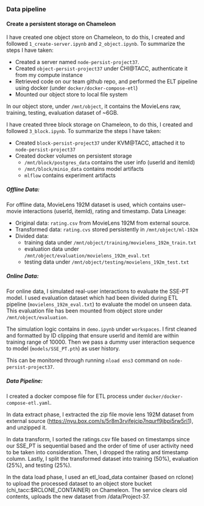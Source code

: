 ### Data pipeline
#### Create a persistent storage on Chameleon
I have created one object store on Chameleon, to do this, I created and followed `1_create-server.ipynb` and `2_object.ipynb`. 
To summarize the steps I have taken:
* Created a server named `node-persist-project37`. 
* Created `object-persist-project37` under CHI@TACC, authenticate it from my compute instance
* Retrieved code on our team github repo, and performed the ELT pipeline using docker (under `docker/docker-compose-etl`)
* Mounted our object store to local file system

In our object store, under `/mnt/object`, it contains the MovieLens raw, training, testing, evaluation dataset of ~6GB.

I have created three block storage on Chameleon, to do this, I created and followed `3_block.ipynb`.
To summarize the steps I have taken:
* Created `block-persist-project37` under KVM@TACC, attached it to `node-persist-project37`
* Created docker volumes on persistent storage
  * `/mnt/block/postgres_data` contains the user info (userId and itemId)
  * `/mnt/block/minio_data` contains model artifacts
  * `mlflow` contains experiment artifacts

##### Offline Data:
For offline data, MovieLens 192M dataset is used, which contains user–movie interactions (userId, itemId), rating and timestamp.
Data Lineage:
* Original data: `rating.csv` from MovieLens 192M from external source.
* Transformed data: `rating.cvs` stored persistently in `/mnt/object/ml-192m`
* Divided data: 
  * training data under `/mnt/object/training/movielens_192m_train.txt`
  * evaluation data under `/mnt/object/evaluation/movielens_192m_eval.txt`
  * testing data under `/mnt/object/testing/movielens_192m_test.txt`
##### Online Data: 
For online data, I simulated real-user interactions to evaluate the SSE-PT model. I used evaluation dataset which had 
been divided during ETL pipeline (`movielens_192m_eval.txt`) to evaluate the model on unseen data. 
This evaluation file has been mounted from object store under  `/mnt/object/evaluation`.

The simulation logic contains in `demo.ipynb` under `workspaces`. I first cleaned and formatted by ID clipping that 
ensure userId and itemId are within training range of 10000. Then we pass a dummy user interaction sequence to model (`models/SSE_PT.pth`)
as user history.

This can be monitored through running `nload ens3` command on `node-persist-project37`.

##### Data Pipeline:
I created a docker compose file for ETL process under `docker/docker-compose-etl.yaml`.

In data extract phase, I extracted the zip file movie lens 192M dataset from external source (https://nyu.box.com/s/5r8m3rvjfejcip7nqurf9jbpi5rw5ri1), 
and unzipped it.

In data transform, I sorted the ratings.csv file based on timestamps since our SSE_PT 
is sequential based and the order of time of user activity need to be taken into consideration. 
Then, I dropped the rating and timestamp column. Lastly, I split the transformed dataset into training (50%), 
evaluation (25%), and testing (25%).

In the data load phase, I used an etl_load_data container (based on rclone) 
to upload the processed dataset to an object store bucket 
(chi_tacc:$RCLONE_CONTAINER) on Chameleon. 
The service clears old contents, uploads the new dataset from /data/Project-37.
